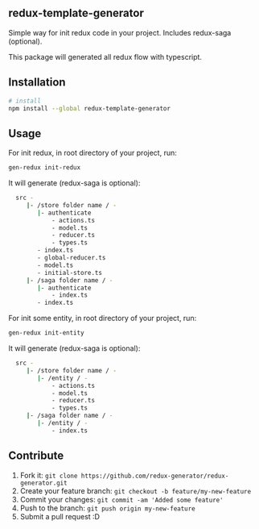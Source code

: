 ## redux-template-generator

Simple way for init redux code in your project. Includes redux-saga (optional).

This package will generated all redux flow with typescript.

## Installation

```sh
# install
npm install --global redux-template-generator
```

## Usage

For init redux, in root directory of your project, run:

```sh
gen-redux init-redux
```

It will generate (redux-saga is optional):

```sh
  src -
     |- /store folder name / -
        |- authenticate
            - actions.ts
            - model.ts
            - reducer.ts
            - types.ts
        - index.ts
        - global-reducer.ts
        - model.ts
        - initial-store.ts
     |- /saga folder name / -
        |- authenticate
            - index.ts
        - index.ts
```

For init some entity, in root directory of your project, run:

```sh
gen-redux init-entity
```

It will generate (redux-saga is optional):

```sh
  src -
     |- /store folder name / -
        |- /entity / -
            - actions.ts
            - model.ts
            - reducer.ts
            - types.ts
     |- /saga folder name / -
        |- /entity / -
            - index.ts
```

## Contribute

1. Fork it: `git clone https://github.com/redux-generator/redux-generator.git`
2. Create your feature branch: `git checkout -b feature/my-new-feature`
3. Commit your changes: `git commit -am 'Added some feature'`
4. Push to the branch: `git push origin my-new-feature`
5. Submit a pull request :D
